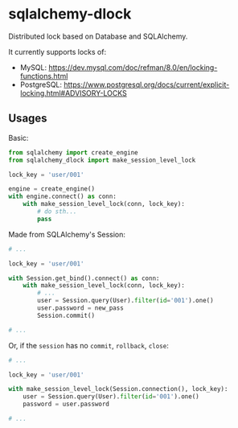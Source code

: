 # sqlalchemy-dlock

Distributed lock based on Database and SQLAlchemy.

It currently supports locks of:

- MySQL: https://dev.mysql.com/doc/refman/8.0/en/locking-functions.html
- PostgreSQL: https://www.postgresql.org/docs/current/explicit-locking.html#ADVISORY-LOCKS

## Usages

Basic:

```python
from sqlalchemy import create_engine
from sqlalchemy_dlock import make_session_level_lock

lock_key = 'user/001'

engine = create_engine()
with engine.connect() as conn:
    with make_session_level_lock(conn, lock_key):
        # do sth...
        pass
```

Made from SQLAlchemy's Session:

```python
# ...

lock_key = 'user/001'

with Session.get_bind().connect() as conn:
    with make_session_level_lock(conn, lock_key):
        # ...
        user = Session.query(User).filter(id='001').one()
        user.password = new_pass
        Session.commit()

# ...
```

Or, if the `session` has no `commit`, `rollback`, `close`:

```python
# ...

lock_key = 'user/001'

with make_session_level_lock(Session.connection(), lock_key):
    user = Session.query(User).filter(id='001').one()
    password = user.password

# ...
```
